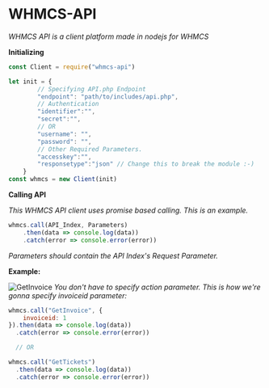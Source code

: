# WHMCS-API
_WHMCS API is a client platform made in nodejs for WHMCS_

**Initializing**
```javascript
const Client = require("whmcs-api")

let init = {
        // Specifying API.php Endpoint
        "endpoint": "path/to/includes/api.php",
        // Authentication
        "identifier":"",
        "secret":"",
        // OR
        "username": "",
        "password": "",
        // Other Required Parameters.
        "accesskey":"",
        "responsetype":"json" // Change this to break the module :-)
    }
const whmcs = new Client(init)
```

**Calling API**

*This WHMCS API client uses promise based calling. This is an example.*

```javascript
whmcs.call(API_Index, Parameters)
    .then(data => console.log(data))
    .catch(error => console.error(error))
```
*Parameters should contain the API Index's Request Parameter.*

**Example:**

![GetInvoice](https://i.imgur.com/l3nIqZq.png)
*You don't have to specify action parameter. This is how we're gonna specify invoiceid parameter:*
```javascript
whmcs.call("GetInvoice", {
    invoiceid: 1
}).then(data => console.log(data))
  .catch(error => console.error(error))

  // OR

whmcs.call("GetTickets")
  .then(data => console.log(data))
  .catch(error => console.error(error))
```
